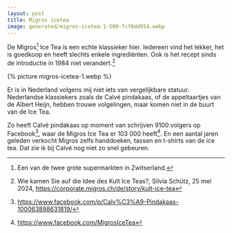 ```yaml
---
layout: post
title: Migros icetea
image: generated/migros-icetea-1-500-fcf8dd954.webp
---
```


De Migros[^1] Ice Tea is een echte klassieker hier. Iedereen vind het lekker, het is goedkoop en heeft slechts enkele ingrediënten. Ook is het recept sinds de introductie in 1984 niet verandert.[^2]

{% picture migros-icetea-1.webp %}

Er is in Nederland volgens mij niet iets van vergelijkbare statuur. Nederlandse klassiekers zoals de Calvé pindakaas, of de appeltaartjes van de Albert Heijn, hebben trouwe volgelingen, maar komen niet in de buurt van de Ice Tea.

Zo heeft Calvé pindakaas op moment van schrijven 9100 volgers op Facebook[^3], waar de Migros Ice Tea er 103 000 heeft[^4]. En een aantal jaren geleden verkocht Migros zelfs handdoeken, tassen en t-shirts van de ice tea. Dat zie ik bij Calvé nog niet zo snel gebeuren.

[^1]: Een van de twee grote supermarkten in Zwitserland.
[^2]: Wie kamen Sie auf die Idee des Kult Ice Teas?, Silvia Schütz, 25 mei 2024, <https://corporate.migros.ch/de/story/kult-ice-tea>
[^3]: <https://www.facebook.com/p/Calv%C3%A9-Pindakaas-100063898631819/>
[^4]: <https://www.facebook.com/MigrosIceTea>
